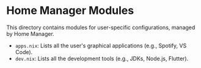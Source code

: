 # Home Manager Modules

This directory contains modules for user-specific configurations, managed by Home Manager.

-   `apps.nix`: Lists all the user's graphical applications (e.g., Spotify, VS Code).
-   `dev.nix`: Lists all the development tools (e.g., JDKs, Node.js, Flutter).
